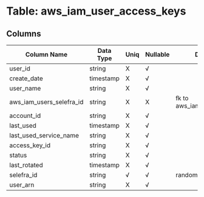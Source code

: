 # Table: aws_iam_user_access_keys

## Columns 

|  Column Name   |  Data Type  | Uniq | Nullable | Description | 
|  ----  | ----  | ----  | ----  | ---- | 
| user_id | string | X | √ |  | 
| create_date | timestamp | X | √ |  | 
| user_name | string | X | √ |  | 
| aws_iam_users_selefra_id | string | X | X | fk to aws_iam_users.selefra_id | 
| account_id | string | X | √ |  | 
| last_used | timestamp | X | √ |  | 
| last_used_service_name | string | X | √ |  | 
| access_key_id | string | X | √ |  | 
| status | string | X | √ |  | 
| last_rotated | timestamp | X | √ |  | 
| selefra_id | string | √ | √ | random id | 
| user_arn | string | X | √ |  | 


